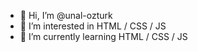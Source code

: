 - 👋 Hi, I’m @unal-ozturk
- 👀 I’m interested in HTML / CSS / JS
- 🌱 I’m currently learning HTML / CSS / JS
